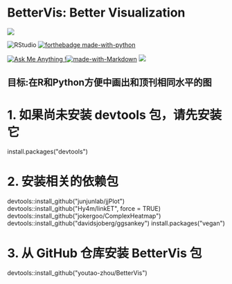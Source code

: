 
# BetterVis: Better Visualization

![](https://github.com/youtao-zhou/BetterVis_Example/blob/main/BetterVis/logo.jpg)

![RStudio](https://img.shields.io/badge/RStudio-4285F4?style=for-the-badge&logo=rstudio&logoColor=white)  [![forthebadge made-with-python](http://ForTheBadge.com/images/badges/made-with-python.svg)](https://www.python.org/)


[![Ask Me Anything !](https://img.shields.io/badge/Ask%20me-anything-1abc9c.svg)](https://GitHub.com/Naereen/ama)[![made-with-Markdown](https://img.shields.io/badge/Made%20with-Markdown-1f425f.svg)](http://commonmark.org)
![](https://komarev.com/ghpvc/?username=youtao-zhou&color=blue)
## 目标:在R和Python方便中画出和顶刊相同水平的图


# 1. 如果尚未安装 devtools 包，请先安装它
install.packages("devtools")

# 2. 安装相关的依赖包
devtools::install_github("junjunlab/jjPlot")
devtools::install_github("Hy4m/linkET", force = TRUE)
devtools::install_github("jokergoo/ComplexHeatmap")
devtools::install_github("davidsjoberg/ggsankey")
install.packages("vegan")

# 3. 从 GitHub 仓库安装 BetterVis 包
devtools::install_github("youtao-zhou/BetterVis")
